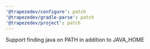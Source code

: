 ```yaml
---
'@trapezedev/configure': patch
'@trapezedev/gradle-parse': patch
'@trapezedev/project': patch
---
```


Support finding java on PATH in addition to JAVA_HOME
